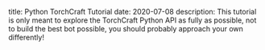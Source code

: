 title: Python TorchCraft Tutorial 
date: 2020-07-08
description: This tutorial is only meant to explore the TorchCraft Python API as fully as possible, not to build the best bot possible, you should probably approach your own differently!
